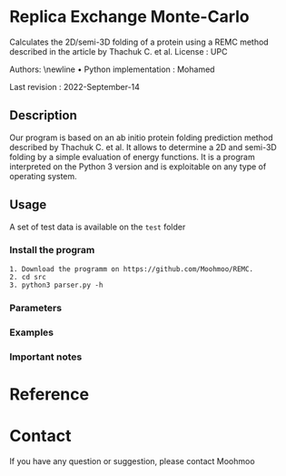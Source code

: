 # Replica Exchange Monte-Carlo
Calculates the 2D/semi-3D folding of a protein using a REMC method described in the article by Thachuk C. et al.
License : UPC

Authors: \newline
    • Python implementation : Mohamed

Last revision : 2022-September-14
## Description
Our program is based on an ab initio protein folding prediction method described by Thachuk C. et al.
It allows to determine a 2D and semi-3D folding by a simple evaluation of energy functions. It is a program
interpreted on the Python 3 version and is exploitable on any type of operating system.
## Usage
A set of test data is available on the `test` folder
### Install the program
    1. Download the programm on https://github.com/Moohmoo/REMC.
    2. cd src
    3. python3 parser.py -h
### Parameters

### Examples

### Important notes

# Reference

# Contact

If you have any question or suggestion, please contact Moohmoo
